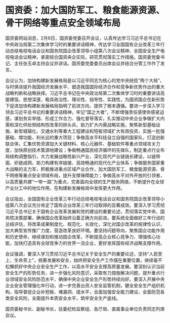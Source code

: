 # 国资委：加大国防军工、粮食能源资源、骨干网络等重点安全领域布局

国资委网站消息，2月6日，国资委党委召开会议，认真传达学习习近平总书记在中央政治局第二次集体学习时的重要讲话精神，传达学习全国国有企业改革三年行动总结电视电话会议和国务院国企改革领导小组第八次会议精神、全国安全生产电视电话会议精神，紧密结合国资央企实际，研究贯彻落实工作措施。国资委党委书记、主任张玉卓主持会议并讲话。国资委党委委员出席会议并结合分管工作作了发言。

会议认为，加快构建新发展格局是以习近平同志为核心的党中央统揽“两个大局”，与时俱进提升我国经济发展水平、塑造我国国际经济合作和竞争新优势作出的重大战略判断和战略抉择。习近平总书记在中央政治局第二次集体学习时的重要讲话高屋建瓴、思想深邃，极具政治性、理论性、指导性、实践性，为国资国企在新形势下促进加快构建新发展格局指明了前进方向、提供了根本遵循。要进一步深入学习领会习近平总书记的重要讲话精神，牢记“国之大者”，不断增强责任感使命感紧迫感，谋划务实举措、形成工作合力、强化督导落实，扎实推动中央企业争做扩大内需和深化供给侧结构性改革的排头兵，助力扩大内需战略实施，聚焦新型基础设施、新型城镇化、交通水利等重大工程建设和短板领域扩大有效投资，实施一批强基础、增功能、利长远的重大项目；争做高水平科技自立自强的国家队，打造创新联合体，汇集优势资源加大关键材料、核心元器件、基础软件等重点领域攻关力度，加快原创技术策源地建设；争做畅通国民经济循环的先锋队，制定重点行业布局结构调整指引，大力发展战略性新兴产业，深化现代产业链链长建设，以链带面、织链成网，助力构建有序链接、高效畅通的现代化产业体系；争做服务国家重大战略的主力军，积极推进重点区域产业合作，加大国防军工、粮食能源资源、骨干网络等重点安全领域布局，提升支撑保障能力；争做高水平对外开放的引领者，以高质量共建“一带一路”为重点，完善面向全球的生产服务网络，不断提升在全球产业分工中的地位作用，在构建新发展格局中发挥更大作用。

会议指出，全国国有企业改革三年行动总结电视电话会议和国务院国企改革领导小组第八次会议充分肯定了国有企业改革三年行动取得的显著成效。要深入学习贯彻习近平总书记关于国有企业改革发展和党的建设的重要论述，贯彻落实党中央、国务院决策部署，确保国企改革始终沿着正确方向前进。要系统全面做好三年行动的总结评估，将改革成果制度化、规范化、长效化，深化对国企改革的规律性认识，加大典型宣传推广力度，营造改革良好环境。要坚持问题导向，聚焦国企功能作用和历史使命，继续谋划和推动国企改革，不断提高企业核心竞争力、增强核心功能，加快打造具有全球竞争力的世界一流企业，更好发挥国有经济战略支撑作用。

会议强调，要深入学习贯彻习近平总书记关于安全生产的重要论述，坚持“人民至上、生命至上”，统筹发展和安全，始终把安全生产工作摆在重要位置，继续毫不松懈抓好中央企业安全生产工作，以高水平安全支撑高质量发展。要深刻认识当前安全生产的形势任务，进一步强化风险意识，采取有力措施解决问题，提升重点行业领域安全风险防范水平，确保中央企业安全生产形势持续向好。要深入开展中央企业安全管理强化年行动，进一步完善出资人安全监管机制，健全安全生产组织机构，指导督促企业补短板、堵漏洞、提水平，全面加强安全能力建设，全面防范各类安全风险，全面提升本质安全水平，筑牢安全生产底线。

国资委秘书长、副秘书长，驻委纪检监察组、各厅局、直属事业单位负责同志列席会议。

